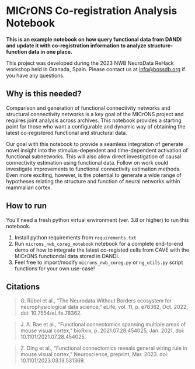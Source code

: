 # MICrONS Co-registration Analysis Notebook
**This is an example notebook on how query functional data from DANDI and update it with co-registration information to analyze structure-function data in one place.**

This project was developed during the 2023 NWB NeuroData ReHack workshop held in Granada, Spain. Please contact us at info@bossdb.org if you have any questions. 

## Why is this needed?
Comparison and generation of functional connectivity networks and structural connectivity networks is a key goal of the MICrONS project and requires joint analysis across archives. This notebook provides a starting point for those who want a configurable and dynamic way of obtaining the latest co-registered functional and structural data.

Our goal with this notebook to provide a seamless integration of  generate novel insight into the stimulus-dependent and time-dependent activation of functional subnetworks. This will also allow direct investigation of causal connectivity estimation using functional data. Follow on work could investigate improvements to functional connectivity estimation methods. Even more exciting, however, is the potential to generate a wide range of hypotheses relating the structure and function of neural networks within mammalian cortex.

## How to run
You'll need a fresh python virtual environment (ver. 3.8 or higher) to run this notebook.

1. Install python requirements from `requirements.txt`
2. Run `microns_nwb_coreg_notebook` notebook for a complete end-to-end demo of how to integrate the latest co-registed cells from CAVE with the MICrONS functiondal data stored in DANDI.
3. Feel free to import/modify `microns_nwb_coreg.py` or `ng_utils.py` script functions for your own use-case!

## Citations 
>O. Rübel et al., “The Neurodata Without Borders ecosystem for neurophysiological data science,” eLife, vol. 11, p. e78362, Oct. 2022, doi: 10.7554/eLife.78362.

> J. A. Bae et al., “Functional connectomics spanning multiple areas of mouse visual cortex,” bioRxiv, p. 2021.07.28.454025, Jan. 2021, doi: 10.1101/2021.07.28.454025.

> Z. Ding et al., “Functional connectomics reveals general wiring rule in mouse visual cortex,” Neuroscience, preprint, Mar. 2023. doi: 10.1101/2023.03.13.531369.
